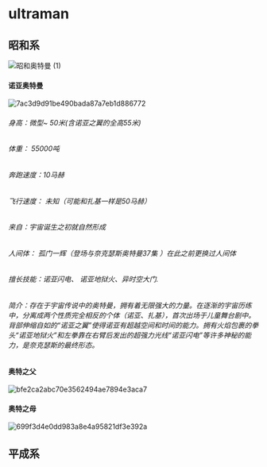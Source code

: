 # ultraman

## 昭和系
![昭和奥特曼 (1)](https://github.com/810152690/ultraman/assets/1946356/22df94b4-0bf7-4e3f-ae2d-3d278ec55096)

#### 诺亚奥特曼
![7ac3d9d91be490bada87a7eb1d886772](https://github.com/810152690/ultraman/assets/1946356/7d2fb337-174b-48bf-9a25-069c3948875a)
###### 身高：微型~ 50米(含诺亚之翼的全高55米)
###### 体重： 55000吨
###### 奔跑速度：10马赫
###### 飞行速度： 未知（可能和扎基一样是50马赫）             
###### 来自：宇宙诞生之初就自然形成 
###### 人间体： 孤门一辉（登场与奈克瑟斯奥特曼37集 ）在此之前更换过人间体　 
###### 擅长技能：诺亚闪电、 诺亚地狱火、异时空大门.                                          
###### 简介：存在于宇宙传说中的奥特曼，拥有着无限强大的力量。在逐渐的宇宙历练中，分离成两个性质完全相反的个体（诺亚、扎基），首次出场于儿童舞台剧中。 背部伸缩自如的“诺亚之翼”使得诺亚有超越空间和时间的能力。拥有火焰包裹的拳头“诺亚地狱火”和左拳靠在右臂后发出的超强力光线“诺亚闪电”等许多神秘的能力，是奈克瑟斯的最终形态。

#### 奥特之父
![bfe2ca2abc70e3562494ae7894e3aca7](https://github.com/810152690/ultraman/assets/1946356/a809e822-fa35-41b9-9178-af2f39c71707)

#### 奥特之母
![699f3d4e0dd983a8e4a95821df3e392a](https://github.com/810152690/ultraman/assets/1946356/f98c6d44-607f-413c-bf04-9b4f69ccf8bd)


## 平成系
